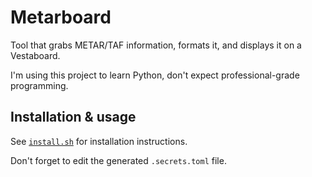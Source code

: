 # Metarboard
Tool that grabs METAR/TAF information, formats it, and displays it on a Vestaboard.

I'm using this project to learn Python, don't expect professional-grade programming.


## Installation & usage
See [`install.sh`](https://github.com/Realmlist/Metarboard/blob/main/install.sh) for installation instructions.

Don't forget to edit the generated `.secrets.toml` file.